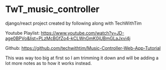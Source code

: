 # TwT_music_controller
django/react project created by following along with TechWithTim

Youtube Playlist: https://www.youtube.com/watch?v=JD-age0BPVo&list=PLzMcBGfZo4-kCLWnGmK0jUBmGLaJxvi4j

Github: https://github.com/techwithtim/Music-Controller-Web-App-Tutorial


This was way too big at first so I am trimming it down and will be adding a lot more notes as to how it works instead.
